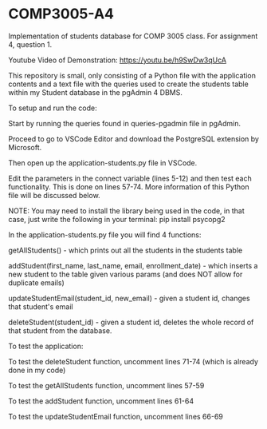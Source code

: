 # COMP3005-A4
Implementation of students database for COMP 3005 class. For assignment 4, question 1.

Youtube Video of Demonstration: https://youtu.be/h9SwDw3qUcA

This repository is small, only consisting of a Python file with the application contents and a text file with the queries used to create the students table within my Student database in the pgAdmin 4 DBMS. 


To setup and run the code:

Start by running the queries found in queries-pgadmin file in pgAdmin. 

Proceed to go to VSCode Editor and download the PostgreSQL extension by Microsoft. 

Then open up the application-students.py file in VSCode.

Edit the parameters in the connect variable (lines 5-12) and then test each functionality. This is done on lines 57-74. More information of this Python file will be discussed below.

NOTE: You may need to install the library being used in the code, in that case, just write the following in your terminal: pip install psycopg2


In the application-students.py file you will find 4 functions:

getAllStudents() - which prints out all the students in the students table

addStudent(first_name, last_name, email, enrollment_date) - which inserts a new student to the table given various params (and does NOT allow for duplicate emails)

updateStudentEmail(student_id, new_email) - given a student id, changes that student's email

deleteStudent(student_id) - given a student id, deletes the whole record of that student from the database.


To test the application:

To test the deleteStudent function, uncomment lines 71-74 (which is already done in my code)

To test the getAllStudents function, uncomment lines 57-59

To test the addStudent function, uncomment lines 61-64

To test the updateStudentEmail function, uncomment lines 66-69
